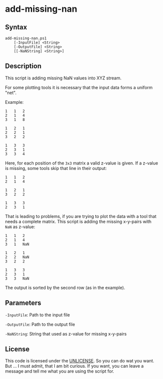 # add-missing-nan

## Syntax

```plaintext
add-missing-nan.ps1
    [-InputFile] <String>
    [-OutputFile] <String>
    [[-NaNString] <String>]
```

## Description

This script is adding missing NaN values into XYZ stream.

For some plotting tools it is necessary that the input data forms a uniform "net".

Example:

```plaintext
1   1   2
2   1   4
3   1   8

1   2   1
2   2   1
3   2   2

1   3   3
2   3   1
3   3   4
```

Here, for each position of the `3x3` matrix a valid z-value is given.
If a z-value is missing, some tools skip that line in their output:

```plaintext
1   1   2
2   1   4

1   2   1
3   2   2

1   3   3
2   3   1
```

That is leading to problems, if you are trying to plot the data with a tool that needs a complete matrix.
This script is adding the missing x-y-pairs with `NaN` as z-value:

```plaintext
1   1   2
2   1   4
3   1   NaN

1   2   1
2   2   NaN
3   2   2

1   3   3
2   3   1
3   3   NaN
```

The output is sorted by the second row (as in the example).

## Parameters

`-InputFile`: Path to the input file

`-OutputFile`: Path to the output file

`-NaNString`: String that used as z-value for missing x-y-pairs

## License

This code is licensed under the [UNLICENSE](UNLICENSE).
So you can do wat you want.
But ... I must admit, that I am bit curious.
If you want, you can leave a message and tell me what you are using the script for.
